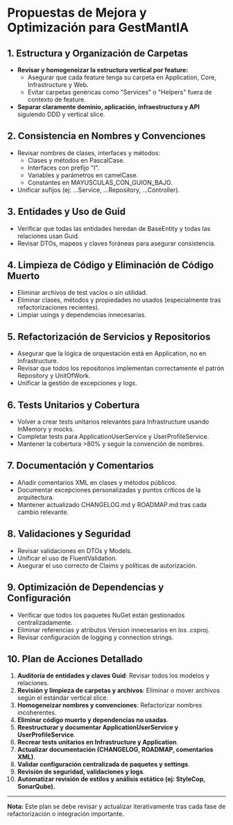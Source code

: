 # Propuestas de Mejora y Optimización para GestMantIA

## 1. Estructura y Organización de Carpetas
- **Revisar y homogeneizar la estructura vertical por feature:**
  - Asegurar que cada feature tenga su carpeta en Application, Core, Infrastructure y Web.
  - Evitar carpetas genéricas como "Services" o "Helpers" fuera de contexto de feature.
- **Separar claramente dominio, aplicación, infraestructura y API** siguiendo DDD y vertical slice.

## 2. Consistencia en Nombres y Convenciones
- Revisar nombres de clases, interfaces y métodos:
  - Clases y métodos en PascalCase.
  - Interfaces con prefijo "I".
  - Variables y parámetros en camelCase.
  - Constantes en MAYUSCULAS_CON_GUION_BAJO.
- Unificar sufijos (ej: ...Service, ...Repository, ...Controller).

## 3. Entidades y Uso de Guid
- Verificar que todas las entidades heredan de BaseEntity<Guid> y todas las relaciones usan Guid.
- Revisar DTOs, mapeos y claves foráneas para asegurar consistencia.

## 4. Limpieza de Código y Eliminación de Código Muerto
- Eliminar archivos de test vacíos o sin utilidad.
- Eliminar clases, métodos y propiedades no usados (especialmente tras refactorizaciones recientes).
- Limpiar usings y dependencias innecesarias.

## 5. Refactorización de Servicios y Repositorios
- Asegurar que la lógica de orquestación está en Application, no en Infrastructure.
- Revisar que todos los repositorios implementan correctamente el patrón Repository y UnitOfWork.
- Unificar la gestión de excepciones y logs.

## 6. Tests Unitarios y Cobertura
- Volver a crear tests unitarios relevantes para Infrastructure usando InMemory y mocks.
- Completar tests para ApplicationUserService y UserProfileService.
- Mantener la cobertura >80% y seguir la convención de nombres.

## 7. Documentación y Comentarios
- Añadir comentarios XML en clases y métodos públicos.
- Documentar excepciones personalizadas y puntos críticos de la arquitectura.
- Mantener actualizado CHANGELOG.md y ROADMAP.md tras cada cambio relevante.

## 8. Validaciones y Seguridad
- Revisar validaciones en DTOs y Models.
- Unificar el uso de FluentValidation.
- Asegurar el uso correcto de Claims y políticas de autorización.

## 9. Optimización de Dependencias y Configuración
- Verificar que todos los paquetes NuGet están gestionados centralizadamente.
- Eliminar referencias y atributos Version innecesarios en los .csproj.
- Revisar configuración de logging y connection strings.

## 10. Plan de Acciones Detallado
1. **Auditoría de entidades y claves Guid**: Revisar todos los modelos y relaciones.
2. **Revisión y limpieza de carpetas y archivos**: Eliminar o mover archivos según el estándar vertical slice.
3. **Homogeneizar nombres y convenciones**: Refactorizar nombres incoherentes.
4. **Eliminar código muerto y dependencias no usadas**.
5. **Reestructurar y documentar ApplicationUserService y UserProfileService**.
6. **Recrear tests unitarios en Infrastructure y Application**.
7. **Actualizar documentación (CHANGELOG, ROADMAP, comentarios XML)**.
8. **Validar configuración centralizada de paquetes y settings**.
9. **Revisión de seguridad, validaciones y logs**.
10. **Automatizar revisión de estilos y análisis estático (ej: StyleCop, SonarQube).**

---

**Nota:** Este plan se debe revisar y actualizar iterativamente tras cada fase de refactorización o integración importante.
